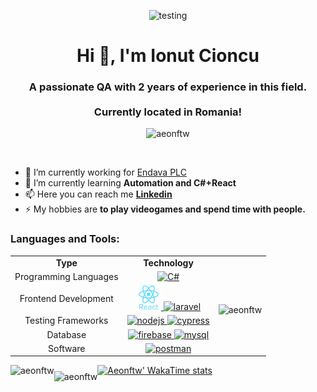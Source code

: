 
<p align="center">

  <img src="!![testing](https://github.com/aeonftw/aeonftw/assets/25122138/153d3bea-d934-486f-ba3c-3e7ea1f4dd8c)" alt="testing" />
</p>
<h1>
<h1 align="center">Hi 👋, I'm Ionut Cioncu</h1>
<h3 align="center">A passionate QA  with 2 years of experience in this field. <br/><br/> Currently located in Romania!</h3>
<p align="center"> <img src="https://komarev.com/ghpvc/?username=aeonftw&label=Profile%20views&color=0e75b6&style=flat" alt="aeonftw" /> </p>
<br />

- 🔭 I’m currently working for [Endava PLC](https://www.endava.com/)
- 🌱 I’m currently learning **Automation and C#+React**
- 📫 Here you can reach me **[Linkedin](https://www.linkedin.com/in/cioncu/)**
- ⚡ My hobbies are **to play videogames and spend time with people.**

<h3 align="left">Languages and Tools:</h3>

<table>
    <tr>
        <td style="text-align: center;"><b>Type</b></td>
        <td style="text-align: center;"><b>Technology</b></td>
        <td rowspan="8" style="height: 100%; border:none">
          <p><img align="left" src="https://github-readme-stats.vercel.app/api/top-langs?username=aeonftw&show_icons=true&locale=en&layout=compact" alt="aeonftw" /></p>
        </td>
    </tr>
    <tr>
        <td style="text-align: center;">Programming Languages</td>
        <td style="text-align: center;">
            <a href="https://dotnet.microsoft.com/en-us/languages/csharp" target="_blank" rel="noreferrer"> <img src="https://upload.wikimedia.org/wikipedia/commons/thumb/b/bd/Logo_C_sharp.svg/256px-Logo_C_sharp.svg.png?20221121173824" alt="C#" width="40" height="40" /> </a>    
        </td>
    </tr>
    <tr>
        <td style="text-align: center;">Frontend Development</td>
        <td style="text-align: center;"><a href="https://reactjs.org/" target="_blank" rel="noreferrer"> <img src="https://raw.githubusercontent.com/devicons/devicon/master/icons/react/react-original-wordmark.svg" alt="react" width="40" height="40" /> </a> <a href="https://laravel.com/" target="_blank" rel="noreferrer"> <img src="https://cdn.worldvectorlogo.com/logos/laravel-2.svg" alt="laravel" width="40" height="40"/> </a> 
    </tr>
    <tr>
        <td style="text-align: center;">Testing Frameworks</td>
        <td style="text-align: center;"><a href="https://www.selenium.dev/" target="_blank" rel="noreferrer"> <img src="https://www.svgrepo.com/show/354321/selenium.svg" alt="nodejs" width="40" height="40" /> </a> <a href="https://expressjs.com" target="_blank" rel="noreferrer"> <img src="https://asset.brandfetch.io/idIq_kF0rb/idv3zwmSiY.jpeg" alt="cypress" width="40" height="40" /> </a></td>
    </tr>
    <tr>
        <td style="text-align: center;">Database</td>
        <td style="text-align: center;"><a href="https://www.postgresql.org/" target="_blank" rel="noreferrer"> <img src="https://upload.wikimedia.org/wikipedia/commons/thumb/2/29/Postgresql_elephant.svg/800px-Postgresql_elephant.svg.png" alt="firebase" width="40" height="40" /> </a>      <a href="https://azure.microsoft.com/en-us/products/cosmos-db" target="_blank" rel="noreferrer"> <img src="https://logowik.com/content/uploads/images/azure-cosmos-db7049.jpg" alt="mysql" width="40" height="40" /> </a></td>
    </tr>
    <tr>
        <td style="text-align: center;">Software</td>
        <td style="text-align: center;"><a href="https://postman.com" target="_blank" rel="noreferrer"> <img src="https://www.vectorlogo.zone/logos/getpostman/getpostman-icon.svg" alt="postman" width="40" height="40"/> 
    </tr>
</table>

<p><img align="left" src="https://github-readme-stats.vercel.app/api?username=aeonftw&show_icons=true&locale=en" alt="aeonftw" /></p>
<p><img align="left" style="margin-top: 10px" src="https://github-readme-streak-stats.herokuapp.com/?user=aeonftw&" alt="aeonftw" /></p>

[![Aeonftw' WakaTime stats](https://github-readme-stats.vercel.app/api/wakatime?username=aeonftw)](https://github.com/aeonftw)

